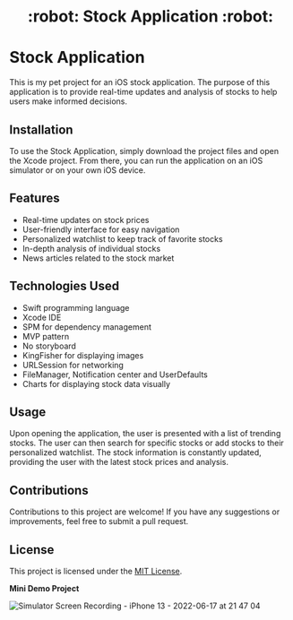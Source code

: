 <h1 align="center">
  :robot: Stock Application :robot:
</h1>

# Stock Application

This is my pet project for an iOS stock application. The purpose of this application is to provide real-time updates and analysis of stocks to help users make informed decisions.

## Installation

To use the Stock Application, simply download the project files and open the Xcode project. From there, you can run the application on an iOS simulator or on your own iOS device.

## Features

- Real-time updates on stock prices
- User-friendly interface for easy navigation
- Personalized watchlist to keep track of favorite stocks
- In-depth analysis of individual stocks
- News articles related to the stock market

## Technologies Used

- Swift programming language
- Xcode IDE
- SPM for dependency management
- MVP pattern
- No storyboard
- KingFisher for displaying images
- URLSession for networking
- FileManager, Notification center and UserDefaults
- Charts for displaying stock data visually


## Usage

Upon opening the application, the user is presented with a list of trending stocks. The user can then search for specific stocks or add stocks to their personalized watchlist. The stock information is constantly updated, providing the user with the latest stock prices and analysis.

## Contributions

Contributions to this project are welcome! If you have any suggestions or improvements, feel free to submit a pull request.

## License

This project is licensed under the [MIT License](<https://opensource.org/licenses/MIT>).

**Mini Demo Project**



![Simulator Screen Recording - iPhone 13 - 2022-06-17 at 21 47 04](https://user-images.githubusercontent.com/55410394/174334160-db5061be-0757-49b8-aeb3-e25f53a5820b.gif)




